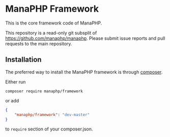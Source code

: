 # ManaPHP Framework

This is the core framework code of ManaPHP.

This repository is a read-only git subsplit of <https://github.com/manaphp/manaphp>. Please submit issue reports and
pull requests to the main repository.

## Installation

The preferred way to install the ManaPHP framework is through [composer](http://getcomposer.org/download).

Either run

```
composer require manaphp/framework
```

or add

```json
{
    "manaphp/framework": "dev-master"
}
```

to `require` section of your composer.json.